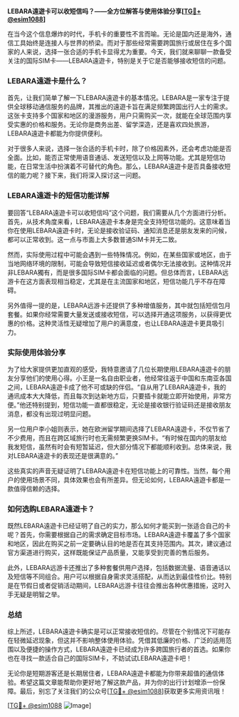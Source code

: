 **LEBARA遠遊卡可以收短信吗？——全方位解答与使用体验分享[[TG💪+ @esim1088](https://t.me/s/esim1088)]**

在当今这个信息爆炸的时代，手机卡的重要性不言而喻。无论是国内还是海外，通信工具始终是连接人与世界的桥梁。而对于那些经常需要跨国旅行或居住在多个国家的人来说，选择一张合适的手机卡显得尤为重要。今天，我们就来聊聊一款备受关注的国际SIM卡——LEBARA遠遊卡，特别是关于它是否能够接收短信的问题。

### LEBARA遠遊卡是什么？

首先，让我们简单了解一下LEBARA遠遊卡的基本情况。LEBARA是一家专注于提供全球移动通信服务的品牌，其推出的遠遊卡旨在满足频繁跨国出行人士的需求。这张卡支持多个国家和地区的漫游服务，用户只需购买一次，就能在全球范围内享受实惠的价格和服务。无论你是商务出差、留学深造，还是喜欢四处旅游，LEBARA遠遊卡都能为你提供便利。

对于很多人来说，选择一张合适的手机卡时，除了价格因素外，还会考虑功能是否全面。比如，能否正常使用语音通话、发送短信以及上网等功能。尤其是短信功能，在日常生活中扮演着不可替代的角色。那么，LEBARA遠遊卡是否具备接收短信的能力呢？接下来，我们将深入探讨这一问题。

### LEBARA遠遊卡的短信功能详解

要回答“LEBARA遠遊卡可以收短信吗”这个问题，我们需要从几个方面进行分析。首先，从技术角度来看，LEBARA遠遊卡本身是完全支持短信功能的。这意味着当你在使用LEBARA遠遊卡时，无论是接收验证码、通知消息还是朋友发来的问候，都可以正常收到。这一点与市面上大多数普通SIM卡并无二致。

然而，实际使用过程中可能会遇到一些特殊情况。例如，在某些国家或地区，由于当地网络环境的限制，可能会导致短信接收延迟或者偶尔无法接收到。这种情况并非LEBARA獨有，而是很多国际SIM卡都会面临的问题。但总体而言，LEBARA远游卡在这方面表现相当稳定，尤其是在主流国家和地区，短信功能几乎不存在障碍。

另外值得一提的是，LEBARA远游卡还提供了多种增值服务，其中就包括短信包月套餐。如果你经常需要大量发送或接收短信，可以选择开通这项服务，以获得更优惠的价格。这种灵活性无疑增加了用户的满意度，也让LEBARA遠遊卡更具吸引力。

### 实际使用体验分享

为了给大家提供更加直观的感受，我特意邀请了几位长期使用LEBARA遠遊卡的朋友分享他们的使用心得。小王是一名自由职业者，他经常往返于中国和东南亚各国之间，LEBARA遠遊卡成了他不可或缺的伴侣。“自从用了LEBARA遠遊卡，我的通讯成本大大降低，而且每次到达新地方后，只要插卡就能立即开始使用，非常方便。”他还特别提到，短信功能一直都很稳定，无论是接收银行验证码还是接收朋友消息，都没有出现过明显问题。

另一位用户李小姐则表示，她在欧洲留学期间选择了LEBARA遠遊卡，不仅节省了不少费用，而且在跨区域旅行时也无需频繁更换SIM卡。“有时候在国内的朋友给我发短信，虽然有时会有短暂延迟，但大部分情况下都能顺利收到。总体来说，我对LEBARA遠遊卡的表现还是很满意的。”

这些真实的声音无疑证明了LEBARA遠遊卡在短信功能上的可靠性。当然，每个用户的使用场景不同，具体效果也会有所差异。但无论如何，LEBARA遠遊卡都是一款值得信赖的选择。

### 如何选购LEBARA遠遊卡？

既然LEBARA遠遊卡已经证明了自己的实力，那么如何才能买到一张适合自己的卡呢？首先，你需要根据自己的需求确定目标市场。LEBARA遠遊卡覆盖了多个国家和地区，因此在购买之前一定要确认目的地是否在其支持范围内。其次，建议通过官方渠道进行购买，这样既能保证产品质量，又能享受到完善的售后服务。

此外，LEBARA远游卡还推出了多种套餐供用户选择，包括数据流量、语音通话以及短信等不同组合。用户可以根据自身需求灵活搭配，从而达到最佳性价比。特别是在节假日或者促销活动期间，LEBARA远游卡往往会推出各种优惠措施，这时入手无疑是明智之举。

### 总结

综上所述，LEBARA遠遊卡确实是可以正常接收短信的。尽管在个别情况下可能存在轻微延迟现象，但这并不影响整体使用体验。凭借其低廉的价格、广泛的适用范围以及便捷的操作方式，LEBARA遠遊卡已经成为许多跨国旅行者的首选。如果你也在寻找一款适合自己的国际SIM卡，不妨试试LEBARA遠遊卡吧！

无论你是短期游客还是长期居住者，LEBARA遠遊卡都能为你带来超值的通信体验。希望这篇文章能帮助你更好地了解这款产品，并为你的出行计划增添一份保障。最后，别忘了关注我们的公众号[[TG💪+ @esim1088](https://t.me/s/esim1088)]获取更多实用资讯哦！

[[TG💪+ @esim1088](https://t.me/s/esim1088) ![Image](https://i.postimg.cc/4NQfJmqS/Snipaste-2025-05-13-00-14-12.png)]